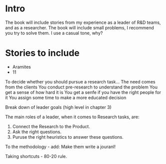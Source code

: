 # Intro
The book will include stories from my experience as a leader of R&D teams, and as a researcher.
The book will include small problems, I recommend you try to solve them.
I use a casual tone, why?


# Stories to include
- Aramites
- 11

To decide whether you should pursue a research task...
The need comes from the clients
You conduct pre-research to understand the problem
You get a sense of how hard it is
You get a senfe if you have the right people for it
You assign some time to make a more educated decision

Break down of leader goals (high level in chapter 3)

The main roles of a leader, when it comes to Research tasks, are:
1. Connect the Research to the Product.
2. Ask the right questions.
3. Puruse the right heuristics to answer these questions.

To the methodology - add: Make them write a jouranl!

Taking shortcuts - 80-20 rule.